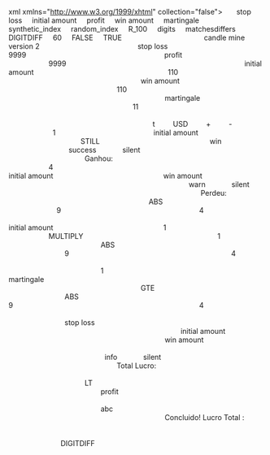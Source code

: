xml xmlns="http://www.w3.org/1999/xhtml" collection="false">
  <variables>
    <variable type="" id="W4$:ZQCmEz#8+=4ysv5Y">stop loss</variable>
    <variable type="" id="j}8O`Vs+RJljIwPu-_:_">initial amount</variable>
    <variable type="" id="mXtFswo{p,|%W1:V-$+r">profit</variable>
    <variable type="" id="%L?;380E6Lr^3b.%}t5Q">win amount</variable>
    <variable type="" id="r;j5hdLRm`b6LFCDue7-">martingale</variable>
  </variables>
  <block type="trade" id="trade" x="-4" y="-45">
    <field name="MARKET_LIST">synthetic_index</field>
    <field name="SUBMARKET_LIST">random_index</field>
    <field name="SYMBOL_LIST">R_100</field>
    <field name="TRADETYPECAT_LIST">digits</field>
    <field name="TRADETYPE_LIST">matchesdiffers</field>
    <field name="TYPE_LIST">DIGITDIFF</field>
    <field name="CANDLEINTERVAL_LIST">60</field>
    <field name="TIME_MACHINE_ENABLED">FALSE</field>
    <field name="RESTARTONERROR">TRUE</field>
    <statement name="INITIALIZATION">
      <block type="text_print" id="EDivDExvOQkw/~i;V+j8">
        <value name="TEXT">
          <shadow type="text" id="kv+MPF!f)#C[?TCT^dS(">
            <field name="TEXT">candle mine version 2</field>
          </shadow>
        </value>
        <next>
          <block type="variables_set" id="IpH/OKA3R.E;dEgGMbf,">
            <field name="VAR" id="W4$:ZQCmEz#8+=4ysv5Y" variabletype="">stop loss</field>
            <value name="VALUE">
              <block type="math_number" id="=XFKCMq#6s#Mo6`~.@`0">
                <field name="NUM">9999</field>
              </block>
            </value>
            <next>
              <block type="variables_set" id="{_clcmJ(*gEi!Br8c}kM">
                <field name="VAR" id="mXtFswo{p,|%W1:V-$+r" variabletype="">profit</field>
                <value name="VALUE">
                  <block type="math_number" id="q}((XO%dDMm1RXxPNqt#">
                    <field name="NUM">9999</field>
                  </block>
                </value>
                <next>
                  <block type="variables_set" id=")ZZGf^cT0rOqa/Ma%NC]">
                    <field name="VAR" id="j}8O`Vs+RJljIwPu-_:_" variabletype="">initial amount</field>
                    <value name="VALUE">
                      <block type="math_number" id="YHAI}G~p-MzbG{Q#}HYP">
                        <field name="NUM">110</field>
                      </block>
                    </value>
                    <next>
                      <block type="variables_set" id="su0Gc91D[(`K},Nk5p|N">
                        <field name="VAR" id="%L?;380E6Lr^3b.%}t5Q" variabletype="">win amount</field>
                        <value name="VALUE">
                          <block type="math_number" id="MFliyze83ZUSaeqHp]Qd">
                            <field name="NUM">110</field>
                          </block>
                        </value>
                        <next>
                          <block type="variables_set" id="Ca6FIrM?^n2xEd$bl0|T">
                            <field name="VAR" id="r;j5hdLRm`b6LFCDue7-" variabletype="">martingale</field>
                            <value name="VALUE">
                              <block type="math_number" id="$G_m![15Q+*L1xvo!K@.">
                                <field name="NUM">11</field>
                              </block>
                            </value>
                          </block>
                        </next>
                      </block>
                    </next>
                  </block>
                </next>
              </block>
            </next>
          </block>
        </next>
      </block>
    </statement>
    <statement name="SUBMARKET">
      <block type="tradeOptions" id="e9H9Aque*t_l]hki@?v1">
        <field name="DURATIONTYPE_LIST">t</field>
        <field name="CURRENCY_LIST">USD</field>
        <field name="BARRIEROFFSETTYPE_LIST">+</field>
        <field name="SECONDBARRIEROFFSETTYPE_LIST">-</field>
        <value name="DURATION">
          <block type="math_number" id="~G^:]=.b`!T9.Il_vkLS">
            <field name="NUM">1</field>
          </block>
        </value>
        <value name="AMOUNT">
          <block type="variables_get" id="U7j6VStMd;ipx]Ouc..l">
            <field name="VAR" id="j}8O`Vs+RJljIwPu-_:_" variabletype="">initial amount</field>
          </block>
        </value>
        <value name="PREDICTION">
          <block type="last_digit" id="??5v2gCRvFhdio`k9/HO"></block>
        </value>
      </block>
    </statement>
  </block>
  <block type="text" id="3mdAU?=Tbm-T@3=*EqH$" disabled="true" x="0" y="544">
    <field name="TEXT">STILL</field>
  </block>
  <block type="during_purchase" id="4/HZDK).D8=^Cv4C^vT4" collapsed="true" x="0" y="595"></block>
  <block type="after_purchase" id="finish" x="0" y="648">
    <statement name="AFTERPURCHASE_STACK">
      <block type="controls_if" id="a!_WKGNJh,yQ}tk|:`NI">
        <mutation else="1"></mutation>
        <value name="IF0">
          <block type="contract_check_result" id="O1ON.Ffb1!6t,P`iFZ]!">
            <field name="CHECK_RESULT">win</field>
          </block>
        </value>
        <statement name="DO0">
          <block type="notify" id="zw:P~.RrRR4@/[ZDu;Cc">
            <field name="NOTIFICATION_TYPE">success</field>
            <field name="NOTIFICATION_SOUND">silent</field>
            <value name="MESSAGE">
              <block type="text_join" id="6v3if%7]E52#?`jFIB!f">
                <mutation items="2"></mutation>
                <value name="ADD0">
                  <block type="text" id="ODDvC.!;oC7lFi#W0*kB">
                    <field name="TEXT">Ganhou: </field>
                  </block>
                </value>
                <value name="ADD1">
                  <block type="read_details" id="KzeETsb#x.wDkbkAPd=}">
                    <field name="DETAIL_INDEX">4</field>
                  </block>
                </value>
              </block>
            </value>
            <next>
              <block type="variables_set" id="=*k@},WThq4c@/K_{kF%">
                <field name="VAR" id="j}8O`Vs+RJljIwPu-_:_" variabletype="">initial amount</field>
                <value name="VALUE">
                  <block type="variables_get" id="zaeP]S1q0DLSb08yz]+4">
                    <field name="VAR" id="%L?;380E6Lr^3b.%}t5Q" variabletype="">win amount</field>
                  </block>
                </value>
              </block>
            </next>
          </block>
        </statement>
        <statement name="ELSE">
          <block type="notify" id="%oq)w)m2-uXUJwDkEX3r">
            <field name="NOTIFICATION_TYPE">warn</field>
            <field name="NOTIFICATION_SOUND">silent</field>
            <value name="MESSAGE">
              <block type="text_join" id="kRD-eN4Qav7`u.gQ(tkn">
                <mutation items="2"></mutation>
                <value name="ADD0">
                  <block type="text" id="_u}p#WG2-0R,3wmR::e7">
                    <field name="TEXT">Perdeu: </field>
                  </block>
                </value>
                <value name="ADD1">
                  <block type="math_single" id="WC8^:q6MT;.=}juq3~w+">
                    <field name="OP">ABS</field>
                    <value name="NUM">
                      <shadow type="math_number" id="GleSn`9j7Cm7/dqg}FIA">
                        <field name="NUM">9</field>
                      </shadow>
                      <block type="read_details" id="[6yQUMvdZh#*SBr)o1Lf">
                        <field name="DETAIL_INDEX">4</field>
                      </block>
                    </value>
                  </block>
                </value>
              </block>
            </value>
            <next>
              <block type="math_change" id="szxi%pOMsEZiNe!@=`z_">
                <field name="VAR" id="j}8O`Vs+RJljIwPu-_:_" variabletype="">initial amount</field>
                <value name="DELTA">
                  <shadow type="math_number" id="N=Vo^MVz~/^(xt7Ag@8E">
                    <field name="NUM">1</field>
                  </shadow>
                  <block type="math_arithmetic" id="L|Yp}u1YlBQ9k78`pWjV">
                    <field name="OP">MULTIPLY</field>
                    <value name="A">
                      <shadow type="math_number" id="ka8n8|Dugz,q5FkUjs`7">
                        <field name="NUM">1</field>
                      </shadow>
                      <block type="math_single" id="FX_=g~%((pbM8DTsJlMU">
                        <field name="OP">ABS</field>
                        <value name="NUM">
                          <shadow type="math_number" id="GleSn`9j7Cm7/dqg}FIA">
                            <field name="NUM">9</field>
                          </shadow>
                          <block type="read_details" id="E^S1f%ov/wT*)f}Q2!SK">
                            <field name="DETAIL_INDEX">4</field>
                          </block>
                        </value>
                      </block>
                    </value>
                    <value name="B">
                      <shadow type="math_number" id="{JXdZCp2%s=sfO@yN:n}">
                        <field name="NUM">1</field>
                      </shadow>
                      <block type="variables_get" id="IC~rt2?ZPHW|/zz-/hF=">
                        <field name="VAR" id="r;j5hdLRm`b6LFCDue7-" variabletype="">martingale</field>
                      </block>
                    </value>
                  </block>
                </value>
                <next>
                  <block type="controls_if" id="mu#-HM%oPx={kJ=fV8=|">
                    <value name="IF0">
                      <block type="logic_compare" id="dNs]t(GyzgglM,XMTDvb">
                        <field name="OP">GTE</field>
                        <value name="A">
                          <block type="math_single" id="a0@ts-ulSz~m0[mw87ir">
                            <field name="OP">ABS</field>
                            <value name="NUM">
                              <shadow type="math_number" id="ft^DVzOH^GlSjzUC}@3c">
                                <field name="NUM">9</field>
                              </shadow>
                              <block type="read_details" id="A/Hs,Vny^(7-mM{:InU[">
                                <field name="DETAIL_INDEX">4</field>
                              </block>
                            </value>
                          </block>
                        </value>
                        <value name="B">
                          <block type="variables_get" id="HeD6}Fq/mG)kOI1]*44[">
                            <field name="VAR" id="W4$:ZQCmEz#8+=4ysv5Y" variabletype="">stop loss</field>
                          </block>
                        </value>
                      </block>
                    </value>
                    <statement name="DO0">
                      <block type="variables_set" id="u:oJzS]FEYpy9ypI3bD*">
                        <field name="VAR" id="j}8O`Vs+RJljIwPu-_:_" variabletype="">initial amount</field>
                        <value name="VALUE">
                          <block type="variables_get" id="),(#N=,PVUQl!wgt-~4i">
                            <field name="VAR" id="%L?;380E6Lr^3b.%}t5Q" variabletype="">win amount</field>
                          </block>
                        </value>
                      </block>
                    </statement>
                  </block>
                </next>
              </block>
            </next>
          </block>
        </statement>
        <next>
          <block type="notify" id="]fc2SUtM2UzE|=Tzpy}S">
            <field name="NOTIFICATION_TYPE">info</field>
            <field name="NOTIFICATION_SOUND">silent</field>
            <value name="MESSAGE">
              <block type="text_join" id="*!(=c%67H[//(y{YBgZy">
                <mutation items="2"></mutation>
                <value name="ADD0">
                  <block type="text" id="[69Ue}W}MaCF*BU#294_">
                    <field name="TEXT">Total Lucro: </field>
                  </block>
                </value>
                <value name="ADD1">
                  <block type="total_profit" id="}*H,Z~xMxuNBTwVTv4*{"></block>
                </value>
              </block>
            </value>
            <next>
              <block type="controls_if" id="Su2G{`dLNbP}g7q=]!p)">
                <mutation else="1"></mutation>
                <value name="IF0">
                  <block type="logic_compare" id="N^U?{:24gAXhqr=~#}={">
                    <field name="OP">LT</field>
                    <value name="A">
                      <block type="total_profit" id="%wR%e|eExAHt5W:,kAsm"></block>
                    </value>
                    <value name="B">
                      <block type="variables_get" id=",F_S*,CaK.}p}MS{#)eG">
                        <field name="VAR" id="mXtFswo{p,|%W1:V-$+r" variabletype="">profit</field>
                      </block>
                    </value>
                  </block>
                </value>
                <statement name="DO0">
                  <block type="trade_again" id="WlL(Yr4%r-~ea4QwP#Nm"></block>
                </statement>
                <statement name="ELSE">
                  <block type="text_print" id="Flww-KT}T1+c~bF:^cMb">
                    <value name="TEXT">
                      <shadow type="text" id="kqlrIk.GO.^}hI,PoUV)">
                        <field name="TEXT">abc</field>
                      </shadow>
                      <block type="text_join" id="_3~!q2F=HY|q(Kdb^m9l">
                        <mutation items="2"></mutation>
                        <value name="ADD0">
                          <block type="text" id="Gg@4VoMw!c3UbQ[:@PB.">
                            <field name="TEXT">Concluido! Lucro Total : </field>
                          </block>
                        </value>
                        <value name="ADD1">
                          <block type="total_profit" id="O:MYUukPm?_m(w65eRd?"></block>
                        </value>
                      </block>
                    </value>
                  </block>
                </statement>
              </block>
            </next>
          </block>
        </next>
      </block>
    </statement>
  </block>
  <block type="before_purchase" id="strategy" collapsed="true" x="0" y="701">
    <statement name="BEFOREPURCHASE_STACK">
      <block type="purchase" id="ZVP}e)NE+mzs2cOebw5Y">
        <field name="PURCHASE_LIST">DIGITDIFF</field>
      </block>
    </statement>
  </block>
</xml>
<!---
Alaudeen12/Alaudeen12 is a ✨ special ✨ repository because its `README.md` (this file) appears on your GitHub profile.
You can click the Preview link to take a look at your changes.
--->
